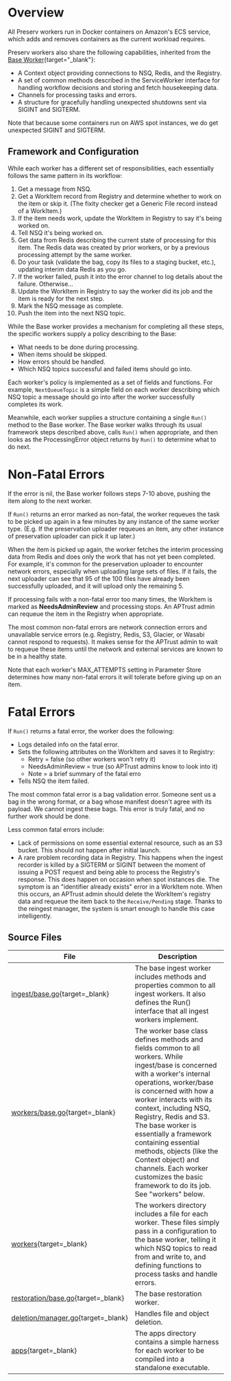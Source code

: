 # Overview

All Preserv workers run in Docker containers on Amazon's ECS service, which adds and removes containers as the current workload requires.

Preserv workers also share the following capabilities, inherited from the [Base Worker](https://github.com/APTrust/preservation-services/blob/master/workers/base.go){target="_blank"}:

* A Context object providing connections to NSQ, Redis, and the Registry.
* A set of common methods described in the ServiceWorker interface for handling workflow decisions and storing and fetch housekeeping data.
* Channels for processing tasks and errors.
* A structure for gracefully handling unexpected shutdowns sent via SIGINT and SIGTERM.

Note that because some containers run on AWS spot instances, we do get unexpected SIGINT and SIGTERM.

## Framework and Configuration

While each worker has a different set of responsibilities, each essentially follows the same pattern in its workflow:

1. Get a message from NSQ.
2. Get a WorkItem record from Registry and determine whether to work on the item or skip it. (The fixity checker get a Generic File record instead of a WorkItem.)
3. If the item needs work, update the WorkItem in Registry to say it's being worked on.
4. Tell NSQ it's being worked on.
5. Get data from Redis describing the current state of processing for this item. The Redis data was created by prior workers, or by a previous processing attempt by the same worker.
6. Do your task (validate the bag, copy its files to a staging bucket, etc.), updating interim data Redis as you go.
7. If the worker failed, push it into the error channel to log details about the failure. Otherwise...
8. Update the WorkItem in Registry to say the worker did its job and the item is ready for the next step.
9. Mark the NSQ message as complete.
10. Push the item into the next NSQ topic.

While the Base worker provides a mechanism for completing all these steps, the specific workers supply a policy describing to the Base:

* What needs to be done during processing.
* When items should be skipped.
* How errors should be handled.
* Which NSQ topics successful and failed items should go into.

Each worker's policy is implemented as a set of fields and functions. For example, `NextQueueTopic` is a simple field on each worker describing which NSQ topic a message should go into after the worker successfully completes its work.

Meanwhile, each worker supplies a structure containing a single `Run()` method to the Base worker. The Base worker walks through its usual framework steps described above, calls `Run()` when appropriate, and then looks as the ProcessingError object returns by `Run()` to determine what to do next.

# Non-Fatal Errors

If the error is nil, the Base worker follows steps 7-10 above, pushing the item along to the next worker.

If `Run()` returns an error marked as non-fatal, the worker requeues the task to be picked up again in a few minutes by any instance of the same worker type. (E.g. If the preservation uploader requeues an item, any other instance of preservation uploader can pick it up later.)

When the item is picked up again, the worker fetches the interim processing data from Redis and does only the work that has not yet been completed. For example, it's common for the preservation uploader to encounter network errors, especially when uploading large sets of files. If it fails, the next uploader can see that 95 of the 100 files have already been successfully uploaded, and it will upload only the remaining 5.

If processing fails with a non-fatal error too many times, the WorkItem is marked as **NeedsAdminReview** and processing stops. An APTrust admin can requeue the item in the Registry when appropriate.

The most common non-fatal errors are network connection errors and unavailable service errors (e.g. Registry, Redis, S3, Glacier, or Wasabi cannot respond to requests). It makes sense for the APTrust admin to wait to requeue these items until the network and external services are known to be in a healthy state.

Note that each worker's MAX_ATTEMPTS setting in Parameter Store determines how many non-fatal errors it will tolerate before giving up on an item.

# Fatal Errors

If `Run()` returns a fatal error, the worker does the following:

* Logs detailed info on the fatal error.
* Sets the following attributes on the WorkItem and saves it to Registry:
    * Retry = false (so other workers won't retry it)
    * NeedsAdminReview = true (so APTrust admins know to look into it)
    * Note = a brief summary of the fatal erro
* Tells NSQ the item failed.

The most common fatal error is a bag validation error. Someone sent us a bag in the wrong format, or a bag whose manifest doesn't agree with its payload. We cannot ingest these bags. This error is truly fatal, and no further work should be done.

Less common fatal errors include:

* Lack of permissions on some essential external resource, such as an S3 bucket. This should not happen after initial launch.
* A rare problem recording data in Registry. This happens when the ingest recorder is killed by a SIGTERM or SIGINT between the moment of issuing a POST request and being able to process the Registry's response. This does happen on occasion when spot instances die. The symptom is an "identifier already exists" error in a WorkItem note. When this occurs, an APTrust admin should delete the WorkItem's registry data and requeue the item back to the `Receive/Pending` stage. Thanks to the reingest manager, the system is smart enough to handle this case intelligently.

## Source Files

| File | Description |
| ---- | ----------- |
| [ingest/base.go](https://github.com/APTrust/preservation-services/blob/master/ingest/base.go){target=_blank} | The base ingest worker includes methods and properties common to all ingest workers. It also defines the Run() interface that all ingest workers implement. |
| [workers/base.go](https://github.com/APTrust/preservation-services/blob/master/workers/base.go){target=_blank} | The worker base class defines methods and fields common to all workers. While ingest/base is concerned with a worker's internal operations, worker/base is concerned with how a worker interacts with its context, including NSQ, Registry, Redis and S3. The base worker is essentially a framework containing essential methods, objects (like the Context object) and channels. Each worker customizes the basic framework to do its job. See "workers" below. |
| [workers](https://github.com/APTrust/preservation-services/tree/master/workers){target=_blank} | The workers directory includes a file for each worker. These files simply pass in a configuration to the base worker, telling it which NSQ topics to read from and write to, and defining functions to process tasks and handle errors. |
| [restoration/base.go](https://github.com/APTrust/preservation-services/blob/master/restoration/base.go){target=_blank} | The base restoration worker. |
[deletion/manager.go](https://github.com/APTrust/preservation-services/blob/master/deletion/manager.go){target=_blank} | Handles file and object deletion. |
| [apps](https://github.com/APTrust/preservation-services/tree/master/apps){target=_blank} | The apps directory contains a simple harness for each worker to be compiled into a standalone executable. |
